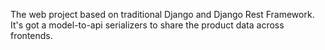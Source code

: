 The web project based on traditional Django and Django Rest Framework.
It's got a model-to-api serializers to share the product data across frontends.
